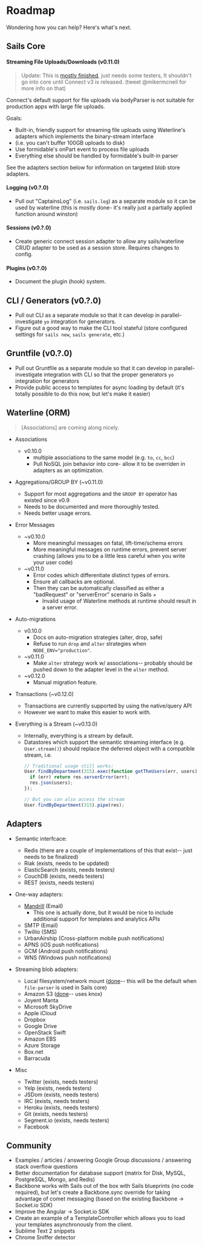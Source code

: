 # Roadmap


Wondering how you can help?  Here's what's next.

## Sails Core

#### Streaming File Uploads/Downloads (v0.11.0)

> Update: This is [mostly finished](https://github.com/mikermcneil/file-parser), just needs some testers, It shouldn't go into core until Connect v3 is released.
>         (tweet @mikermcneil for more info on that)

Connect's default support for file uploads via bodyParser is not suitable for production apps with large file uploads.

Goals:
  + Built-in, friendly support for streaming file uploads using Waterline's adapters which implements the binary-stream interface
  + (i.e. you can't buffer 100GB uploads to disk)
  + Use formidable's onPart event to process file uploads
  + Everything else should be handled by formidable's built-in parser

See the adapters section below for information on targeted blob store adapters.


#### Logging (v0.?.0)
+ Pull out "CaptainsLog" (i.e. `sails.log`) as a separate module so it can be used by waterline (this is mostly done- it's really just a partially applied function around winston)

#### Sessions  (v0.?.0)
+ Create generic connect session adapter to allow any sails/waterline CRUD adapter to be used as a session store. Requires changes to config.

#### Plugins  (v0.?.0)
+ Document the plugin (hook) system.

## CLI / Generators (v0.?.0)
+ Pull out CLI as a separate module so that it can develop in parallel- investigate `yo` integration for generators.
+ Figure out a good way to make the CLI tool stateful (store configured settings for `sails new`, `sails generate`, etc.)

## Gruntfile (v0.?.0)
+ Pull out Gruntfile as a separate module so that it can develop in parallel- investigate integration with CLI so that the proper generators `yo` integration for generators
+ Provide public access to templates for async loading by default (it's totally possible to do this now, but let's make it easier)



## Waterline (ORM)
> [Associations] are coming along nicely.

+ Associations
  + v0.10.0
    + multiple associations to the same model (e.g. `to`, `cc`, `bcc`)
    + Pull NoSQL join behavior into core- allow it to be overriden in adapters as an optimization.

+ Aggregations/GROUP BY (~v0.11.0)
  + Support for most aggregations and the `GROUP BY` operator has existed since v0.9
  + Needs to be documented and more thoroughly tested.
  + Needs better usage errors.

+ Error Messages
  + ~v0.10.0
    + More meaningful messages on fatal, lift-time/schema errors
    + More meaningful messages on runtime errors, prevent server crashing (allows you to be a little less careful when you write your user code)
  + ~v0.11.0
    + Error codes which differentiate distinct types of errors.
    + Ensure all callbacks are optional.
    + Then they can be automatically classified as either a "badRequest" or "serverError" scenario in Sails
      + 
      + Invalid usage of Waterline methods at runtime should result in a server error.

+ Auto-migrations
  + v0.10.0
    + Docs on auto-migration strategies (alter, drop, safe)
    + Refuse to run `drop` and `alter` strategies when `NODE_ENV="production"`.
  + ~v0.11.0
    + Make `alter` strategy work w/ associations-- probably should be pushed down to the adapter level in the `alter` method.
  + ~v0.12.0
    + Manual migration feature.


+ Transactions (~v0.12.0)
  + Transactions are currently supported by using the native/query API
  + However we want to make this easier to work with.

+ Everything is a Stream (~v0.13.0)
  + Internally, everything is a stream by default.
  + Datastores which support the semantic streaming interface (e.g. `User.stream()`) should replace the deferred object with a compatible stream, i.e.
    ```javascript
    // Traditional usage still works:
    User.findByDepartment(315).exec(function gotTheUsers(err, users){
      if (err) return res.serverError(err);
      res.json(users);
    });

    // But you can also access the stream
    User.findByDepartment(315).pipe(res);
    ```



## Adapters

+ Semantic interfcace:
  + Redis (there are a couple of implementations of this that exist-- just needs to be finalized)
  + Riak (exists, needs to be updated)
  + ElasticSearch (exists, needs testers)
  + CouchDB (exists, needs testers)
  + REST (exists, needs testers)

+ One-way adapters:
  + [Mandrill](https://github.com/mikermcneil/sails-mandrill) (Email)
    + This one is actually done, but it would be nice to include additional support for templates and analytics APIs
  + SMTP (Email)
  + Twillio (SMS)
  + UrbanAirship (Cross-platform mobile push notifications)
  + APNS (iOS push notifications)
  + GCM (Android push notifications)
  + WNS (Windows push notifications)

+ Streaming blob adapters:
  + Local filesystem/network mount ([done](https://github.com/balderdashy/sails-local-fs)-- this will be the default when `file-parser` is used in Sails core)
  + Amazon S3 ([done](https://github.com/mikermcneil/sails-s3)-- uses knox)
  + Joyent Manta
  + Microsoft SkyDrive
  + Apple iCloud
  + Dropbox
  + Google Drive
  + OpenStack Swift
  + Amazon EBS
  + Azure Storage
  + Box.net
  + Barracuda

+ Misc
  + Twitter (exists, needs testers)
  + Yelp (exists, needs testers)
  + JSDom (exists, needs testers)
  + IRC (exists, needs testers)
  + Heroku (exists, needs testers)
  + Git (exists, needs testers)
  + Segment.io (exists, needs testers)
  + Facebook




## Community
+ Examples / articles / answering Google Group discussions / answering stack overflow questions
+ Better documentation for database support (matrix for Disk, MySQL, PostgreSQL, Mongo, and Redis)
+ Backbone works with Sails out of the box with Sails blueprints (no code required), but let's create a Backbone.sync override for taking advantage of comet messaging (based on the existing Backbone -> Socket.io SDK)
+ Improve the Angular -> Socket.io SDK
+ Create an example of a TemplateController which allows you to load your templates asynchronously from the client.
+ Sublime Text 2 snippets
+ Chrome Sniffer detector
